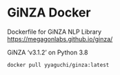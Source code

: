 # GiNZA Docker

Dockerfile for GiNZA NLP Library  
https://megagonlabs.github.io/ginza/

GiNZA ‘v3.1.2’ on Python 3.8

```
docker pull yyaguchi/ginza:latest
```
